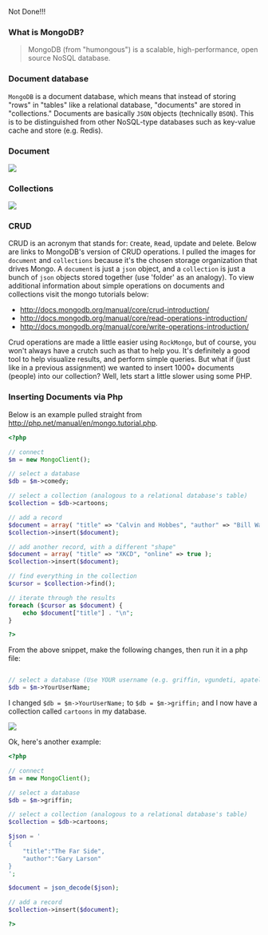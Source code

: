 Not Done!!!

### What is MongoDB?

> MongoDB (from "humongous") is a scalable, high-performance, open source NoSQL database.

### Document database

`MongoDB` is a document database, which means that instead of storing "rows" in "tables" like a relational database, "documents" are stored in "collections."  Documents are basically `JSON` objects (technically `BSON`). This is to be distinguished from other NoSQL-type databases such as key-value cache and store (e.g. Redis).


### Document

![](http://docs.mongodb.org/manual/_images/crud-annotated-document.png)

### Collections

![](http://docs.mongodb.org/manual/_images/crud-annotated-collection.png)

### CRUD

CRUD is an acronym that stands for:  `C`reate, `R`ead, `U`pdate and `D`elete. Below are links to MongoDB's version of CRUD operations. I pulled the images for `document` and `collections` because it's the chosen storage organization that drives Mongo. A `document` is just a `json` object, and a `collection` is just a bunch of `json` objects stored together (use 'folder' as an analogy).  To view additional information about simple operations on documents and collections visit the mongo tutorials below:

- http://docs.mongodb.org/manual/core/crud-introduction/
- http://docs.mongodb.org/manual/core/read-operations-introduction/
- http://docs.mongodb.org/manual/core/write-operations-introduction/

Crud operations are made a little easier using `RockMongo`, but of course, you won't always have a crutch such as that to help you. It's definitely a good tool to help visualize results, and perform simple queries. But what if (just like in a previous assignment) we wanted to insert 1000+ documents (people) into our collection? Well, lets start a little slower using some PHP.

### Inserting Documents via Php

Below is an example pulled straight from http://php.net/manual/en/mongo.tutorial.php. 

```php
<?php

// connect
$m = new MongoClient();

// select a database
$db = $m->comedy;

// select a collection (analogous to a relational database's table)
$collection = $db->cartoons;

// add a record
$document = array( "title" => "Calvin and Hobbes", "author" => "Bill Watterson" );
$collection->insert($document);

// add another record, with a different "shape"
$document = array( "title" => "XKCD", "online" => true );
$collection->insert($document);

// find everything in the collection
$cursor = $collection->find();

// iterate through the results
foreach ($cursor as $document) {
    echo $document["title"] . "\n";
}

?>
```

From the above snippet, make the following changes, then run it in a php file:

```php

// select a database (Use YOUR username (e.g. griffin, vgundeti, apatel, etc.)
$db = $m->YourUserName;

```

I changed `$db = $m->YourUserName;` to `$db = $m->griffin;` and I now have a collection called `cartoons` in my database.

![](https://s3.amazonaws.com/f.cl.ly/items/3e1o24141R471x0c0N1l/cartoonresult.png)

Ok, here's another example:

```php
<?php

// connect
$m = new MongoClient();

// select a database
$db = $m->griffin;

// select a collection (analogous to a relational database's table)
$collection = $db->cartoons;

$json = '
{
    "title":"The Far Side",
    "author":"Gary Larson"
}
';

$document = json_decode($json);

// add a record
$collection->insert($document);

?>
```

